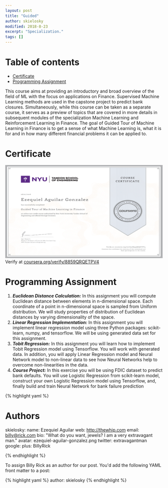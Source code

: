 ```yaml
---
layout: post
title: "Guided"
author: skielosky
modified: 2018-8-23
excerpt: "Specialization."
tags: []
---
```


Table of contents
=================

<!--ts-->
   * [Certificate](#certificate)
   * [Programming Assignment](#programming-assignment)

<!--te-->
This course aims at providing an introductory and broad overview of the field of ML with the focus on applications on Finance. Supervised Machine Learning methods are used in the capstone project to predict bank closures. Simultaneously, while this course can be taken as a separate course, it serves as a preview of topics that are covered in more details in subsequent modules of the specialization Machine Learning and Reinforcement Learning in Finance. The goal of Guided Tour of Machine Learning in Finance is to get a sense of what Machine Learning is, what it is for and in how many different financial problems it can be applied to.



Certificate
==============

![Certificate](../images/ezequiel-aguilar-NYU-Tandon-guided-tour-of-machine-learning-in-finance.png)
Verify at [coursera.org/verify/8859QRQETPV4](https://www.coursera.org/account/accomplishments/certificate/8859QRQETPV4)

Programming Assignment
=====================
1. ***Euclidean Distance Calculation:*** In this assignment you will compute Euclidean distance between elements in n-dimensional space. Each coordinate of a point in n-dimensional space is sampled from Uniform distribution. We will study properties of distribution of Euclidean distances by varying dimensionality of the space.
2. ***Linear Regression Implementation:*** In this assignment you will implement linear regression model using three Python packages: scikit-learn, numpy, and tensorflow. We will be using generated data set for this assignment.
3. ***Tobit Regression:*** In this assignment you will learn how to implement Tobit Regression model using Tensorflow. You will work with generated data. In addition, you will apply Linear Regression model and Neural Network model to non-linear data to see how Neural Networks help to overcome non-linearities in the data.
4. ***Course Project:*** In this exercise you will be using FDIC dataset to predict bank defaults. You will use Logistic Regression from scikit-learn model, construct your own Logistic Regression model using Tensorflow, and, finally build and train Neural Network for bank failure prediction

{% highlight yaml %}
# Authors

skielosky:
  name: Ezequiel Aguilar
  web: http://thewhip.com
  email: billy@rick.com
  bio: "What do you want, jewels? I am a very extravagant man."
  avatar: ezequiel-aguilar-gonzalez.png
  twitter: extravagantman
  google:
    plus: BillyRick


{% endhighlight %}

To assign Billy Rick as an author for our post. You'd add the following YAML front matter to a post:

{% highlight yaml %}
author: skielosky
{% endhighlight %}
